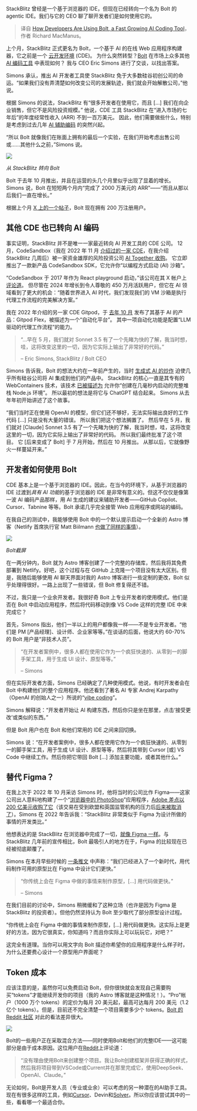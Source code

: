 
<!--
title: 开发者如何使用快速增长的AI编码工具Bolt
cover: https://cdn.thenewstack.io/media/2025/02/65d91009-getty-images-uyefhxjj4xs-unsplashb.jpg
-->

StackBlitz 曾经是一个基于浏览器的 IDE，但现在已经转向一个名为 Bolt 的 agentic IDE。我们与它的 CEO 聊了聊开发者们是如何使用它的。

> 译自 [How Developers Are Using Bolt, a Fast Growing AI Coding Tool](https://thenewstack.io/how-developers-are-using-bolt-a-fast-growing-ai-coding-tool/)，作者 Richard MacManus。

上个月，StackBlitz 正式更名为 Bolt，一个基于 AI 的在线 Web 应用程序构建器，它之前是一个 [云开发环境](https://thenewstack.io/stackblitz-launches-codeflow-and-announces-figma-investment/) (CDE)。 为什么突然转型？[Bolt](https://bolt.new/) 在市场上众多其他 [AI 编码工具](https://thenewstack.io/whats-ahead-for-ai-assisted-coding-open-source-and-more/) 中表现如何？ 我与 CEO Eric Simons 进行了交谈，以找出答案。

Simons 承认，推出 AI 开发者工具使 StackBlitz 免于大多数硅谷初创公司的命运。“如果我们没有弄清楚如何改变公司的发展轨迹，我们就会开始解散公司，”他说。

根据 Simons 的说法，StackBlitz 有“很多开发者在使用它，而且 [...] 我们在向企业销售，但它不是风险投资规模。” 他说，CDE 工具 StackBlitz 在“进入市场的七年后”的年度经常性收入 (ARR) 不到一百万美元。 因此，他们需要做些什么，特别是考虑到过去几年 [AI 辅助编码](https://thenewstack.io/top-5-ai-engineering-trends-of-2024/) 的突然兴起。

“所以 Bolt 就像我们在账面上拥有的最后一个实验，在我们开始考虑出售公司或……其他什么之前，”Simons 说。

![](https://cdn.thenewstack.io/media/2025/02/effaa861-stackblitz-to-bolt.jpg)

*从 StackBlitz 转向 Bolt*

Bolt 于去年 10 月推出，并且在运营的头几个月里似乎出现了显着的增长。 Simons 说，Bolt 在短短两个月内“完成了 2000 万美元的 ARR”——“而且从那以后我们一直在增长。”

根据上个月 [X 上的一个帖子](https://x.com/ericsimons40/status/1882106925795696674)，Bolt 现在拥有 200 万注册用户。

## 其他 CDE 也已转向 AI 编码

事实证明，StackBlitz 并不是唯一一家最近转向 AI 开发工具的 CDE 公司。 12 月，CodeSandbox（我在 2022 年 11 月 [介绍过的一家 CDE](https://thenewstack.io/the-race-to-be-figma-for-devs-codesandbox-vs-stackblitz/)，在我介绍 StackBlitz 几周后）被一家资金雄厚的风险投资公司 [AI Together 收购](https://codesandbox.io/blog/joining-together-ai-introducing-codesandbox-sdk)。 它立即推出了一款新产品 CodeSandbox SDK，它允许你“以编程方式启动 (AI) 沙箱”。

“CodeSandbox 于 2017 年作为 React playground 启动，”该公司在其 X 帐户上 [评论道](https://x.com/codesandbox/status/1867233573037572437)。 但尽管在 2024 年增长到令人尊敬的 450 万月活跃用户，但它在 AI 领域看到了更大的机会：“随着世界进入 AI 时代，我们发现我们的 VM 沙箱是执行代理工作流程的完美解决方案。”

我在 2022 年介绍的另一家 CDE Gitpod，于 [去年 10 月](https://www.gitpod.io/blog/introducing-gitpod-flex) 发布了其基于 AI 的产品：Gitpod Flex，被描述为一个“自动化平台”。 其中一项自动化功能是配置“LLM 驱动的代理工作流程”的能力。

> “…早在 5 月，我们就对 Sonnet 3.5 有了一个先睹为快的了解，我当时想，哇，这将改变这里的一切，因为它实际上输出了非常好的代码。”
>
> – Eric Simons, StackBlitz / Bolt CEO

Simons 告诉我，Bolt 的想法大约在一年前产生的，当时 [生成式 AI 的炒作](https://thenewstack.io/more-than-an-openai-wrapper-perplexity-pivots-to-open-source/) 迫使几乎所有硅谷公司将 AI 集成到他们的产品中。 StackBlitz 的核心一直是其专有的 WebContainers 技术，该技术 [已被描述为](https://blog.stackblitz.com/posts/introducing-webcontainers/) 允许你“创建在几毫秒内启动的完整堆栈 Node.js 环境”。 所以最初的想法是将它与 ChatGPT 结合起来。 Simons 从去年年初开始讲述了这个故事。

“我们当时正在使用 OpenAI 的模型，但它们还不够好，无法实际输出良好的工作代码 [...] 只是没有大量的错误。 所以我们把这个想法搁置了。 然后早在 5 月，我们就对 [Claude] Sonnet 3.5 有了一个先睹为快的了解，我当时想，哇，这将改变这里的一切，因为它实际上输出了非常好的代码。 所以我们最终批准了这个项目。 它 [后来变成了 Bolt] 于 7 月开始，然后在 10 月推出。 从那以后，它就像野火一样蔓延开来。”

## 开发者如何使用 Bolt

CDE 基本上是一个基于浏览器的 IDE。因此，在当今的环境下，从基于浏览器的 IDE 过渡到*具有 AI 功能*的基于浏览器的 IDE 是非常有意义的。但这不仅仅是像第一波 AI 编码产品那样，用 AI 生成的建议来辅助开发者——GitHub Copilot、Cursor、Tabnine 等等。Bolt 承诺几乎完全接管 Web 应用程序或网站的编码。

在我自己的测试中，我能够使用 Bolt 中的一个默认提示启动一个全新的 Astro 博客（Netlify 首席执行官 Matt Biilmann [也做了同样的事情](https://biilmann.blog/articles/i-built-a-blog/)）。

![](https://cdn.thenewstack.io/media/2025/02/e500d52f-bolt-screenshot-feb25.jpg)

*Bolt截屏*

在一两分钟内，Bolt 就为 Astro 博客创建了一个完整的存储库，然后我将其免费部署到 Netlify。好吧，这个过程与在 GitHub 上克隆一个项目没有太大区别。但是，我随后能够使用 AI 聊天界面对我的 Astro 博客进行一些定制的更改，Bolt 似乎处理得很好。一路上出现了一些错误，但 Bolt 修复得还不错。

不过，我只是一个业余开发者。我很好奇 Bolt 上专业开发者的使用模式。他们是否在 Bolt 中启动应用程序，然后将代码移动到像 VS Code 这样的完整 IDE 中来完成它？

首先，Simons 指出，他们一半以上的用户都像我一样——不是专业开发者。“他们是 PM [产品经理]、设计师、企业家等等。”在谈话的后面，他说大约 60-70% 的 Bolt 用户是“非技术人员”。

> “在开发者案例中，很多人都在使用它作为一个疯狂快速的、从零到一的脚手架工具，用于生成 UI 设计、原型等等。”
>
> – Simons

但在实际开发者方面，Simons 已经确定了几种使用模式。他说，有时开发者会在 Bolt 中构建他们的整个应用程序。他还看到了著名 AI 专家 Andrej Karpathy（OpenAI 的创始人之一）所说的“[vibe coding](https://x.com/karpathy/status/1886192184808149383)”。

Simons 解释说：“开发者开始让 AI 构建东西，然后你只是坐在那里，点击‘接受更改’或类似的东西。”

但是 Bolt 用户也在 Bolt 和他们常用的 IDE 之间来回切换。

Simons 说：“在开发者案例中，很多人都在使用它作为一个疯狂快速的、从零到一的脚手架工具，用于生成 UI 设计、原型等等，然后将其带到 Cursor [或] VS Code 中继续工作。然后你把它带回 Bolt […] 添加主要功能，或者其他什么。”

## 替代 Figma？

在我上次于 2022 年 10 月采访 Simons 时，他将当时的公司比作 Figma——这家公司出人意料地构建了一个“[浏览器中的 PhotoShop](https://www.sequoiacap.com/article/dylan-field-figma-spotlight/)”应用程序，[Adobe 差点以 200 亿美元收购了它](https://thenewstack.io/adobe-buys-figma-what-does-this-mean-for-web-standards/)（该交易在受到欧盟和英国监管机构的压力后[后来被取消了](https://www.theverge.com/2023/12/18/24005996/adobe-figma-acquisition-abandoned-termination-fee)）。Simons 在 2022 年告诉我：“StackBlitz 非常类似于 Figma 为设计所做的事情的开发类比。”

他想表达的是 StackBlitz 在浏览器中完成了一切，[就像 Figma 一样](https://thenewstack.io/the-race-to-be-figma-for-devs-codesandbox-vs-stackblitz/)。与 StackBlitz 几年前的宣传相比，Bolt 最吸引人的地方在于，Figma 的比较现在已经被彻底颠覆了。

Simons 在本月早些时候的 [一条推文](https://x.com/ericsimons40/status/1882106931479031841) 中声称：“我们已经进入了一个新时代，用代码制作可用的原型比在 Figma 中设计它们更快。”

> “你传统上会在 Figma 中做的事情来制作原型，[…] 用代码做更快。”
>
> – Simons

在我们目前的讨论中，Simons 稍微缓和了这种立场（也许是因为 Figma 是 StackBlitz 的投资者）。但他仍然坚持认为 Bolt 至少取代了部分原型设计过程。

“你传统上会在 Figma 中做的事情来制作原型，[…] 用代码做更快。这实际上是更好的方法，因为它很真实，你知道吗？而且你实际上可以玩玩它，对吧？”

这完全有道理。当你可以用文字向 Bolt 描述你希望你的应用程序是什么样子时，为什么还要费心设计一个原型用户界面呢？

## Token 成本

应该注意的是，虽然你可以免费启动 Bolt，但你很快就会发现自己需要购买“tokens”才能继续开发你的项目（我的 Astro 博客就是这种情况！）。“Pro”帐户（1000 万个 tokens）的定价为每月 20 美元起，最高可达每月 200 美元（1.2 亿个 tokens）。但是，目前还不完全清楚一个项目需要多少个 tokens。[Bolt 的 Reddit 社区](https://www.reddit.com/r/boltnewbuilders/) 对此的看法差异很大。

![](https://cdn.thenewstack.io/media/2025/02/149f951b-bolt-pricing.png)

Bolt的一些用户正在采取混合方法——同时使用Bolt和他们的完整IDE——这可能部分是由于成本原因。这位用户在[Reddit](https://www.reddit.com/r/boltnewbuilders/comments/1iex3lt/comment/maekb67/)上评论道：

> “没有理由使用Bolt来创建整个项目。我让Bolt创建框架并获得正确的样式，然后我将项目带到VSCode或Current并在那里完成它，使用DeepSeek、OpenAI、Claude。”

无论如何，Bolt是开发人员（专业或业余）可以考虑的另一种潜在的AI助手工具。现在有很多这样的工具，例如[Cursor](https://thenewstack.io/using-cursor-ai-as-part-of-your-development-workflow/)、Devin和[Solver](https://thenewstack.io/self-driving-software-solver-launches-autonomous-ai-coder/)。所以你应该尝试其中的一些，看看哪一个最适合你。
